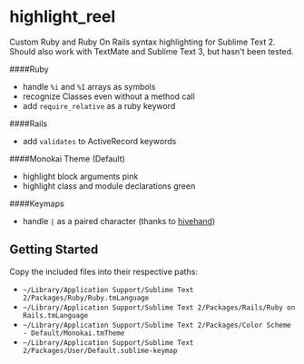highlight_reel
==============

Custom Ruby and Ruby On Rails syntax highlighting for Sublime Text 2. Should also work with TextMate and Sublime Text 3, but hasn't been tested.

####Ruby
 - handle `%i` and `%I` arrays as symbols
 - recognize Classes even without a method call
 - add `require_relative` as a ruby keyword

####Rails 
 - add `validates` to ActiveRecord keywords

####Monokai Theme (Default)
 - highlight block arguments pink
 - highlight class and module declarations green

####Keymaps
 - handle `|` as a paired character (thanks to [hivehand](https://github.com/hivehand/rt_st2))


Getting Started
---------------

Copy the included files into their respective paths:

- `~/Library/Application Support/Sublime Text 2/Packages/Ruby/Ruby.tmLanguage`
- `~/Library/Application Support/Sublime Text 2/Packages/Rails/Ruby on Rails.tmLanguage`
- `~/Library/Application Support/Sublime Text 2/Packages/Color Scheme - Default/Monokai.tmTheme`
- `~/Library/Application Support/Sublime Text 2/Packages/User/Default.sublime-keymap`
